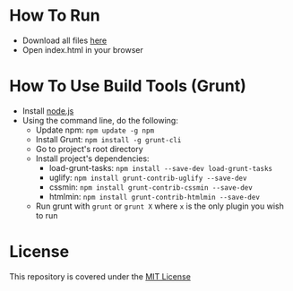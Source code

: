 # How To Run
* Download all files [here](https://github.com/ncaron/Neighbourhood-Map/archive/master.zip)
* Open index.html in your browser

# How To Use Build Tools (Grunt)
* Install [node.js](http://nodejs.org)
* Using the command line, do the following:
  * Update npm: `npm update -g npm`
  * Install Grunt: `npm install -g grunt-cli`
  * Go to project's root directory
  * Install project's dependencies:
    * load-grunt-tasks: `npm install --save-dev load-grunt-tasks`
	* uglify: `npm install grunt-contrib-uglify --save-dev`
	* cssmin: `npm install grunt-contrib-cssmin --save-dev`
	* htmlmin: `npm install grunt-contrib-htmlmin --save-dev`
  * Run grunt with `grunt` or `grunt X` where `x` is the only plugin you wish to run

# License
This repository is covered under the [MIT License](LICENSE)
